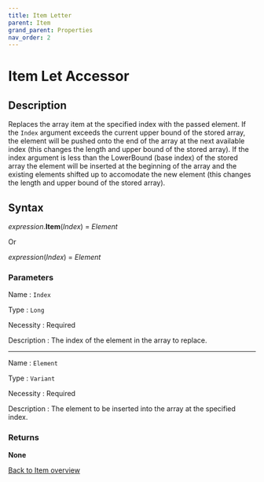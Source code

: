 ```yaml
---
title: Item Letter
parent: Item
grand_parent: Properties
nav_order: 2
---
```


# Item Let Accessor

## Description
Replaces the array item at the specified index with the passed element. If the `Index` argument exceeds the current upper bound of the stored array, the element will be pushed onto the end of the array at the next available index (this changes the length and upper bound of the stored array). If the index argument is less than the LowerBound (base index) of the stored array the element will be inserted at the beginning of the array and the existing elements shifted up to accomodate the new element (this changes the length and upper bound of the stored array).

## Syntax

*expression*.**Item**(*Index*) = *Element*

Or

*expression*(*Index*) = *Element*


### Parameters

Name 
: `Index`

Type
: `Long`

Necessity
: Required

Description
: The index of the element in the array to replace.

---

Name 
: `Element`

Type
: `Variant`

Necessity
: Required

Description
: The element to be inserted into the array at the specified index.

### Returns

**None**

[Back to Item overview](https://senipah.github.io/VBA-Better-Array/api/properties/item/Item)